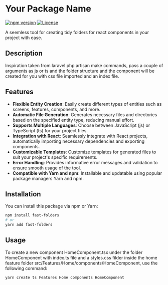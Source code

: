 # Your Package Name

[![npm version](https://badge.fury.io/js/your-package-name.svg)](https://badge.fury.io/js/your-package-name)
[![License](https://img.shields.io/badge/license-MIT-blue.svg)](https://opensource.org/licenses/MIT)

A seemless tool for creating tidy folders for react components in your project with ease.

## Description

Inspiration taken from laravel php artisan make commands, pass a couple of arguments as js or ts and the folder structure and the component will be created for you with css file imported and an index file.

## Features

- **Flexible Entity Creation**: Easily create different types of entities such as screens, features, components, and more.
- **Automatic File Generation**: Generates necessary files and directories based on the specified entity type, reducing manual effort.
- **Supports Multiple Languages**: Choose between JavaScript (js) or TypeScript (ts) for your project files.
- **Integration with React**: Seamlessly integrate with React projects, automatically importing necessary dependencies and exporting components.
- **Customizable Templates**: Customize templates for generated files to suit your project's specific requirements.
- **Error Handling**: Provides informative error messages and validation to ensure smooth usage of the tool.
- **Compatible with Yarn and npm**: Installable and updatable using popular package managers Yarn and npm.

## Installation

You can install this package via npm or Yarn:

```bash
npm install fast-folders
# or
yarn add fast-folders
```

## Usage

To create a new component HomeComponent.tsx under the folder HomeComponent with index.ts file and a styles.css filder inside the home feature folder src/Features/Home/components/HomeComponent, use the following command:

```bash
yarn create ts Features Home components HomeComponent
```
